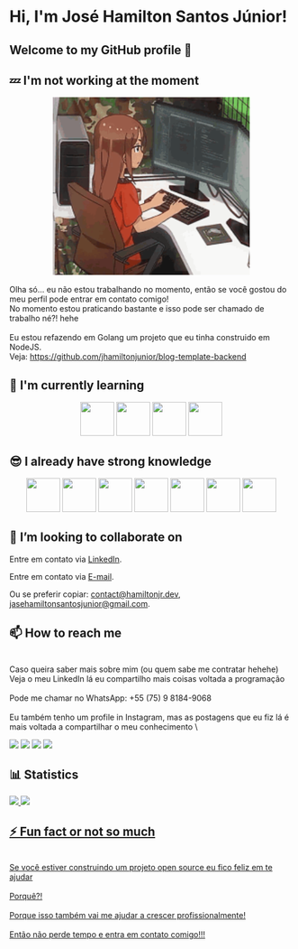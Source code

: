 # Hi, I'm José Hamilton Santos Júnior!
## Welcome to my GitHub profile 👋

## :zzz: I'm not working at the moment
<p align="center">
<img width="350" src="./new-game-ahagon-umiko-programming.gif">
</p>

Olha só... eu não estou trabalhando no momento, então se você gostou do meu perfil pode entrar em contato comigo!\
No momento estou praticando bastante e isso pode ser chamado de trabalho né?! hehe\
\
Eu estou refazendo em Golang um projeto que eu tinha construido em NodeJS.\
Veja: https://github.com/jhamiltonjunior/blog-template-backend

## :school: I'm currently learning
<div align="center">
<img src="https://cdn.jsdelivr.net/gh/devicons/devicon/icons/go/go-original-wordmark.svg" width="60" height="60" /> <img src="https://cdn.jsdelivr.net/gh/devicons/devicon/icons/postgresql/postgresql-original-wordmark.svg" width="60" height="60" /> <img src="https://cdn.jsdelivr.net/gh/devicons/devicon/icons/typescript/typescript-original.svg" width="60" height="60" /> <img src="https://cdn.jsdelivr.net/gh/devicons/devicon/icons/docker/docker-original-wordmark.svg" width="60" height="60" />
</div>

## :sunglasses: I already have strong knowledge
<div align="center"
<img src="https://cdn.jsdelivr.net/gh/devicons/devicon/icons/linux/linux-plain.svg" width="60" height="60" /> <img src="https://cdn.jsdelivr.net/gh/devicons/devicon/icons/bash/bash-original.svg" width="60" height="60" /> <img src="https://cdn.jsdelivr.net/gh/devicons/devicon/icons/css3/css3-original-wordmark.svg" width="60" height="60" /> <img src="https://cdn.jsdelivr.net/gh/devicons/devicon/icons/javascript/javascript-original.svg" width="60" height="60" /> <img src="https://cdn.jsdelivr.net/gh/devicons/devicon/icons/git/git-original.svg" width="60" height="60" /> <img src="https://cdn.jsdelivr.net/gh/devicons/devicon/icons/github/github-original-wordmark.svg" width="60" height="60" /> <img src="https://cdn.jsdelivr.net/gh/devicons/devicon/icons/nodejs/nodejs-original-wordmark.svg" width="60" height="60" /> <img src="https://cdn.jsdelivr.net/gh/devicons/devicon/icons/webpack/webpack-original-wordmark.svg" width="60" height="60" />
</div>

## 💪 I’m looking to collaborate on

Entre em contato via [LinkedIn](https://www.linkedin.com/in/jhamiltonjunior).

Entre em contato via [E-mail](mailto:contact@hamiltonjr.dev).

Ou se preferir copiar: contact@hamiltonjr.dev, jasehamiltonsantosjunior@gmail.com.

## 📫 How to reach me
\
Caso queira saber mais sobre mim (ou quem sabe me contratar hehehe)\
Veja o meu LinkedIn lá eu compartilho mais coisas voltada a programação\
\
Pode me chamar no WhatsApp: +55 (75) 9 8184-9068\
\
Eu também tenho um profile in Instagram, mas as postagens que eu fiz lá é mais voltada a compartilhar o meu conhecimento \
<div>
<a href="https://www.linkedin.com/in/jhamiltonjunior" target="_blank"><img src="https://img.shields.io/badge/-LinkedIn-%230077B5?style=for-the-badge&logo=linkedin&logoColor=white" target="_blank"></a>
<a href = "mailto:josehamiltonsantosjunior@gmail.com"><img src="https://img.shields.io/badge/Gmail-D14836?style=for-the-badge&logo=gmail&logoColor=white" target="_blank"></a>
<a href="https://instagram.com/priza.tech" target="_blank"><img src="https://img.shields.io/badge/-Instagram-%23E4405F?style=for-the-badge&logo=instagram&logoColor=white" target="_blank"></a>
<a href="https://www.youtube.com/channel/UCwipqvVRQ0s1AR0DDCNF6KQ" target="_blank"><img src="https://img.shields.io/badge/YouTube-FF0000?style=for-the-badge&logo=youtube&logoColor=white" target="_blank"></a>
</div>

## :bar_chart: Statistics

<div>
<a href="https://github.com/seu-usuário-aqui">
<img height="180em" src="https://github-readme-stats.vercel.app/api/top-langs/?username=jhamiltonjunior&layout=compact&langs_count=7&theme=dracula"/>
<img height="180em" src="https://github-readme-stats.vercel.app/api?username=jhamiltonjunior&show_icons=true&theme=dracula&include_all_commits=true&count_private=true"/>
</div>

## ⚡ Fun fact or not so much
\
Se você estiver construindo um projeto open source eu fico feliz em te ajudar\
\
Porquê?!\
\
Porque isso também vai me ajudar a crescer profissionalmente!\
\
Então não perde tempo e entra em contato comigo!!!

